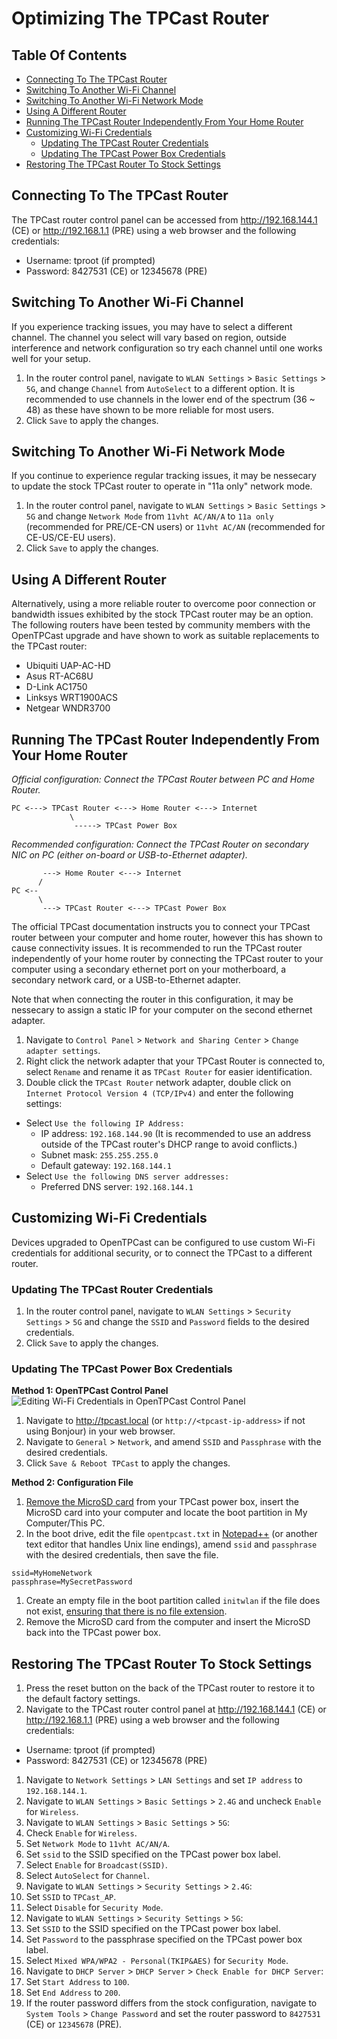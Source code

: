 # Optimizing The TPCast Router

## Table Of Contents
* [Connecting To The TPCast Router](#connecting-to-the-tpcast-router)
* [Switching To Another Wi-Fi Channel](#switching-to-another-wi-fi-channel)
* [Switching To Another Wi-Fi Network Mode](#switching-to-another-wi-fi-network-mode)
* [Using A Different Router](#using-a-different-router)
* [Running The TPCast Router Independently From Your Home Router](#running-the-tpcast-router-independently-from-your-home-router)
* [Customizing Wi-Fi Credentials](#customizing-wi-fi-credentials)
  * [Updating The TPCast Router Credentials](#updating-the-tpcast-router-credentials)
  * [Updating The TPCast Power Box Credentials](#updating-the-tpcast-power-box-credentials)
* [Restoring The TPCast Router To Stock Settings](#restoring-the-tpcast-router-to-stock-settings)

## Connecting To The TPCast Router
The TPCast router control panel can be accessed from http://192.168.144.1 (CE) or http://192.168.1.1 (PRE) using a web browser and the following credentials:
- Username: tproot (if prompted)
- Password: 8427531 (CE) or 12345678 (PRE)

## Switching To Another Wi-Fi Channel
If you experience tracking issues, you may have to select a different channel.  The channel you select will vary based on region, outside interference and network configuration so try each channel until one works well for your setup.
1. In the router control panel, navigate to `WLAN Settings` > `Basic Settings` > `5G`, and change `Channel` from `AutoSelect` to a different option.  It is recommended to use channels in the lower end of the spectrum (36 ~ 48) as these have shown to be more reliable for most users.
1. Click `Save` to apply the changes.

## Switching To Another Wi-Fi Network Mode
If you continue to experience regular tracking issues, it may be nessecary to update the stock TPCast router to operate in "11a only" network mode.
1. In the router control panel, navigate to `WLAN Settings` > `Basic Settings` > `5G` and change `Network Mode` from `11vht AC/AN/A` to `11a only` (recommended for PRE/CE-CN users) or `11vht AC/AN` (recommended for CE-US/CE-EU users).
1. Click `Save` to apply the changes.

## Using A Different Router
Alternatively, using a more reliable router to overcome poor connection or bandwidth issues exhibited by the stock TPCast router may be an option.  The following routers have been tested by community members with the OpenTPCast upgrade and have shown to work as suitable replacements to the TPCast router:
- Ubiquiti UAP-AC-HD
- Asus RT-AC68U
- D-Link AC1750
- Linksys WRT1900ACS
- Netgear WNDR3700

## Running The TPCast Router Independently From Your Home Router
*Official configuration: Connect the TPCast Router between PC and Home Router.*
```
PC <---> TPCast Router <---> Home Router <---> Internet
             \
              -----> TPCast Power Box
```

*Recommended configuration: Connect the TPCast Router on secondary NIC on PC (either on-board or USB-to-Ethernet adapter).*
```
       ---> Home Router <---> Internet
      /
PC <--
      \
       ---> TPCast Router <---> TPCast Power Box
```
The official TPCast documentation instructs you to connect your TPCast router between your computer and home router, however this has shown to cause connectivity issues.  It is recommended to run the TPCast router independently of your home router by connecting the TPCast router to your computer using a secondary ethernet port on your motherboard, a secondary network card, or a USB-to-Ethernet adapter.

Note that when connecting the router in this configuration, it may be nessecary to assign a static IP for your computer on the second ethernet adapter.

1. Navigate to `Control Panel` > `Network and Sharing Center` > `Change adapter settings`.
1. Right click the network adapter that your TPCast Router is connected to, select `Rename` and rename it as `TPCast Router` for easier identification.
1. Double click the `TPCast Router` network adapter, double click on `Internet Protocol Version 4 (TCP/IPv4)` and enter the following settings:
  - Select `Use the following IP Address:`
    - IP address: `192.168.144.90` (It is recommended to use an address outside of the TPCast router's DHCP range to avoid conflicts.)
    - Subnet mask: `255.255.255.0`
    - Default gateway: `192.168.144.1`
  - Select `Use the following DNS server addresses:`
    - Preferred DNS server: `192.168.144.1`

## Customizing Wi-Fi Credentials
Devices upgraded to OpenTPCast can be configured to use custom Wi-Fi credentials for additional security, or to connect the TPCast to a different router.

### Updating The TPCast Router Credentials
1. In the router control panel, navigate to `WLAN Settings` > `Security Settings` > `5G` and change the `SSID` and `Password` fields to the desired credentials.
1. Click `Save` to apply the changes.

### Updating The TPCast Power Box Credentials

**Method 1: OpenTPCast Control Panel**
![Editing Wi-Fi Credentials in OpenTPCast Control Panel](../img/controlpanel-wificredentials.jpg)
1. Navigate to http://tpcast.local (or `http://<tpcast-ip-address>` if not using Bonjour) in your web browser.
1. Navigate to `General` > `Network`, and amend `SSID` and `Passphrase` with the desired credentials.
1. Click `Save & Reboot TPCast` to apply the changes.

**Method 2: Configuration File**
1. [Remove the MicroSD card](https://github.com/OpenTPCast/Docs/blob/master/guides/SDCARD.md#accessing-the-microsd-card) from your TPCast power box, insert the MicroSD card into your computer and locate the boot partition in My Computer/This PC.
1. In the boot drive, edit the file `opentpcast.txt` in [Notepad++](https://notepad-plus-plus.org/) (or another text editor that handles Unix line endings), amend `ssid` and `passphrase` with the desired credentials, then save the file.
```
ssid=MyHomeNetwork
passphrase=MySecretPassword
```
1. Create an empty file in the boot partition called `initwlan` if the file does not exist, [ensuring that there is no file extension](https://support.microsoft.com/en-gb/help/865219/how-to-show-or-hide-file-name-extensions-in-windows-explorer).
1. Remove the MicroSD card from the computer and insert the MicroSD back into the TPCast power box.

## Restoring The TPCast Router To Stock Settings
1. Press the reset button on the back of the TPCast router to restore it to the default factory settings.
1. Navigate to the TPCast router control panel at http://192.168.144.1 (CE) or http://192.168.1.1 (PRE) using a web browser and the following credentials:
  - Username: tproot (if prompted)
  - Password: 8427531 (CE) or 12345678 (PRE)

1. Navigate to `Network Settings` > `LAN Settings` and set `IP address` to `192.168.144.1`.
1. Navigate to `WLAN Settings` > `Basic Settings` > `2.4G` and uncheck `Enable` for `Wireless`.
1. Navigate to `WLAN Settings` > `Basic Settings` > `5G`:
  1. Check `Enable` for `Wireless`.
  1. Set `Network Mode` to `11vht AC/AN/A`.
  1. Set `ssid` to the SSID specified on the TPCast power box label.
  1. Select `Enable` for `Broadcast(SSID)`.
  1. Select `AutoSelect` for `Channel`.
1. Navigate to `WLAN Settings` > `Security Settings` > `2.4G`:
  1. Set `SSID` to `TPCast_AP`.
  1. Select `Disable` for `Security Mode`.
1. Navigate to `WLAN Settings` > `Security Settings` > `5G`:
  1. Set `SSID` to the SSID specified on the TPCast power box label.
  1. Set `Password` to the passphrase specified on the TPCast power box label.
  1. Select `Mixed WPA/WPA2 - Personal(TKIP&AES)` for `Security Mode`.
1. Navigate to `DHCP Server` > `DHCP Server` > `Check Enable for DHCP Server`:
  1. Set `Start Address` to `100`.
  1. Set `End Address` to `200`.
1. If the router password differs from the stock configuration, navigate to `System Tools` > `Change Password` and set the router password to `8427531` (CE) or `12345678` (PRE).
